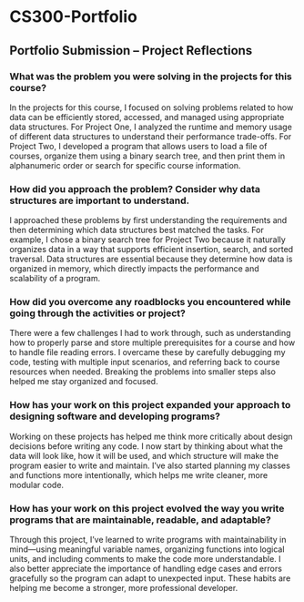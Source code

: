 # CS300-Portfolio
## Portfolio Submission – Project Reflections

### What was the problem you were solving in the projects for this course?

In the projects for this course, I focused on solving problems related to how data can be efficiently stored, accessed, and managed using appropriate data structures. For Project One, I analyzed the runtime and memory usage of different data structures to understand their performance trade-offs. For Project Two, I developed a program that allows users to load a file of courses, organize them using a binary search tree, and then print them in alphanumeric order or search for specific course information.

### How did you approach the problem? Consider why data structures are important to understand.

I approached these problems by first understanding the requirements and then determining which data structures best matched the tasks. For example, I chose a binary search tree for Project Two because it naturally organizes data in a way that supports efficient insertion, search, and sorted traversal. Data structures are essential because they determine how data is organized in memory, which directly impacts the performance and scalability of a program.

### How did you overcome any roadblocks you encountered while going through the activities or project?

There were a few challenges I had to work through, such as understanding how to properly parse and store multiple prerequisites for a course and how to handle file reading errors. I overcame these by carefully debugging my code, testing with multiple input scenarios, and referring back to course resources when needed. Breaking the problems into smaller steps also helped me stay organized and focused.

### How has your work on this project expanded your approach to designing software and developing programs?

Working on these projects has helped me think more critically about design decisions before writing any code. I now start by thinking about what the data will look like, how it will be used, and which structure will make the program easier to write and maintain. I’ve also started planning my classes and functions more intentionally, which helps me write cleaner, more modular code.

### How has your work on this project evolved the way you write programs that are maintainable, readable, and adaptable?

Through this project, I’ve learned to write programs with maintainability in mind—using meaningful variable names, organizing functions into logical units, and including comments to make the code more understandable. I also better appreciate the importance of handling edge cases and errors gracefully so the program can adapt to unexpected input. These habits are helping me become a stronger, more professional developer.
